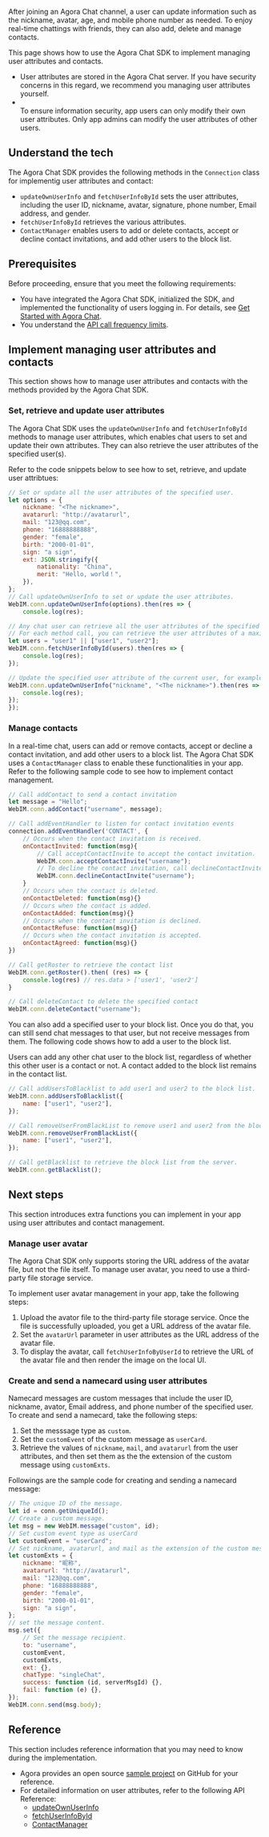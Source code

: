After joining an Agora Chat channel, a user can update information such as the nickname, avatar, age, and mobile phone number as needed. To enjoy real-time chattings with friends, they can also add, delete and manage contacts.

This page shows how to use the Agora Chat SDK to implement managing user attributes and contacts.

<div class="alert note"><ul><li>User attributes are stored in the Agora Chat server. If you have security concerns in this regard, we recommend you managing user attributes yourself.</li><li></li>To ensure information security, app users can only modify their own user attributes. Only app admins can modify the user attributes of other users.</ul></div>


## Understand the tech

The Agora Chat SDK provides the following methods in the `Connection` class for implementig user attributes and contact:
- `updateOwnUserInfo` and `fetchUserInfoById` sets the user attributes, including the user ID, nickname, avatar, signature, phone number, Email address, and gender.
- `fetchUserInfoById` retrieves the various attributes.
- `ContactManager` enables users to add or delete contacts, accept or decline contact invitations, and add other users to the block list.

## Prerequisites

Before proceeding, ensure that you meet the following requirements:

- You have integrated the Agora Chat SDK, initialized the SDK, and implemented the functionality of users logging in. For details, see [Get Started with Agora Chat](agora_chat_get_started_web?platform=Web).
- You understand the [API call frequency limits](./agora_chat_limitation_web?platform=Web).

## Implement managing user attributes and contacts

This section shows how to manage user attributes and contacts with the methods provided by the Agora Chat SDK.

### Set, retrieve and update user attributes

The Agora Chat SDK uses the `updateOwnUserInfo` and `fetchUserInfoById` methods to manage user attributes, which enables chat users to set and update their own attributes. They can also retrieve the user attributes of the specified user(s).

Refer to the code snippets below to see how to set, retrieve, and update user attribtues:

```javascript
// Set or update all the user attributes of the specified user.
let options = {
    nickname: "<The nickname>",
    avatarurl: "http://avatarurl",
    mail: "123@qq.com",
    phone: "16888888888",
    gender: "female",
    birth: "2000-01-01",
    sign: "a sign",
    ext: JSON.stringify({
        nationality: "China",
        merit: "Hello, world！",
    }),
};
// Call updateOwnUserInfo to set or update the user attributes.
WebIM.conn.updateOwnUserInfo(options).then(res => {
    console.log(res);

// Any chat user can retrieve all the user attributes of the specified user(s). 
// For each method call, you can retrieve the user attributes of a maximum number of 100 users.
let users = "user1" || ["user1", "user2"];
WebIM.conn.fetchUserInfoById(users).then(res => {
    console.log(res);
});

// Update the specified user attribute of the current user, for example, the nickname.
WebIM.conn.updateOwnUserInfo("nickname", "<The nickname>").then(res => {
    console.log(res);
});
});
```

### Manage contacts

In a real-time chat, users can add or remove contacts, accept or decline a contact invitation, and add other users to a block list. The Agora Chat SDK uses a `ContactManager` class to enable these functionalities in your app. Refer to the following sample code to see how to implement contact management.

```javascript
// Call addContact to send a contact invitation
let message = "Hello";
WebIM.conn.addContact("username", message);

// Call addEventHandler to listen for contact invitation events
connection.addEventHandler('CONTACT', {
    // Occurs when the contact invitation is received.
    onContactInvited: function(msg){
        // Call acceptContactInvite to accept the contact invitation. `username` indicates the username of the contact.
        WebIM.conn.acceptContactInvite("username");
        // To decline the contact invitation, call declineContactInvite.
        WebIM.conn.declineContactInvite("username");
    }
    // Occurs when the contact is deleted.
    onContactDeleted: function(msg){}
    // Occurs when the contact is added.
    onContactAdded: function(msg){}
    // Occurs when the contact invitation is declined.
    onContactRefuse: function(msg){}
    // Occurs when the contact invitation is accepted.
    onContactAgreed: function(msg){}
})

// Call getRoster to retrieve the contact list
WebIM.conn.getRoster().then( (res) => {
    console.log(res) // res.data > ['user1', 'user2']
}

// Call deleteContact to delete the specified contact
WebIM.conn.deleteContact("username");
```

You can also add a specified user to your block list. Once you do that, you can still send chat messages to that user, but not receive messages from them. The following code shows how to add a user to the block list.

<div class="note alert">Users can add any other chat user to the block list, regardless of whether this other user is a contact or not. A contact added to the block list remains in the contact list.</div>

```javascript
// Call addUsersToBlacklist to add user1 and user2 to the block list.
WebIM.conn.addUsersToBlacklist({
    name: ["user1", "user2"],
});

// Call removeUserFromBlackList to remove user1 and user2 from the block list.
WebIM.conn.removeUserFromBlackList({
    name: ["user1", "user2"],
});

// Call getBlacklist to retrieve the block list from the server.
WebIM.conn.getBlacklist();
```

## Next steps

This section introduces extra functions you can implement in your app using user attributes and contact management.

### Manage user avatar

The Agora Chat SDK only supports storing the URL address of the avatar file, but not the file itself. To manage user avatar, you need to use a third-party file storage service.

To implement user avatar management in your app, take the following steps:

1. Upload the avator file to the third-party file storage service. Once the file is successfully uploaded, you get a URL address of the avatar file.
2. Set the `avatarUrl` parameter in user attributes as the URL address of the avatar file.
3. To display the avatar, call `fetchUserInfoByUserId` to retrieve the URL of the avatar file and then render the image on the local UI.

### Create and send a namecard using user attributes

Namecard messages are custom messages that include the user ID, nickname, avator, Email address, and phone number of the specified user. To create and send a namecard, take the following steps:

1. Set the messsage type as `custom`.
2. Set the `customEvent` of the custom message as `userCard`.
3. Retrieve the values of `nickname`, `mail`, and `avatarurl` from the user attributes, and then set them as the the extension of the custom message using `customExts`.

Followings are the sample code for creating and sending a namecard message:

```javascript
// The unique ID of the message.
let id = conn.getUniqueId();
// Create a custom message.
let msg = new WebIM.message("custom", id);
// Set custom event type as userCard
let customEvent = "userCard";
// Set nickname, avatarurl, and mail as the extension of the custom message using customExts. 
let customExts = {
    nickname: "昵称",
    avatarurl: "http://avatarurl",
    mail: "123@qq.com",
    phone: "16888888888",
    gender: "female",
    birth: "2000-01-01",
    sign: "a sign",
};
// set the message content.
msg.set({
    // Set the message recipient.
    to: "username",
    customEvent,
    customExts,
    ext: {},
    chatType: "singleChat",
    success: function (id, serverMsgId) {},
    fail: function (e) {},
});
WebIM.conn.send(msg.body);
```

## Reference

This section includes reference information that you may need to know during the implementation.

- Agora provides an open source [sample project]() on GitHub for your reference.
- For detailed information on user attributes, refer to the following API Reference:
  - [updateOwnUserInfo]()
  - [fetchUserInfoById]()
  - [ContactManager]()
